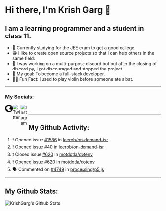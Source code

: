 # Hi there, I'm Krish Garg  👋

## I am a learning programmer and a student in class 11.
- 📖 Currently studying for the JEE exam to get a good college.
- 😁 I like to create open source projects so that I can help others in the same field.
- 🤖 I was working on a multi-purpose discord bot but after the closing of discord.py, I got discouraged and stopped the project.
- 🥅 My goal: To become a full-stack developer.
- 👨‍🏭 Fun Fact: I used to play violin before someone ate a bat.
---
### My Socials:
[<img align="left" alt="Website" width="25px" src="https://raw.githubusercontent.com/iconic/open-iconic/master/svg/globe.svg" />][website]
[<img align="left" alt="Twitter" width="25px" src="https://cdn.jsdelivr.net/npm/simple-icons@v3/icons/twitter.svg" />][twitter]
[<img align="left" alt="Instagram" width="25px" src="https://cdn.jsdelivr.net/npm/simple-icons@v3/icons/instagram.svg" />][instagram]
<br />

---
## My Github Activity:
<!--START_SECTION:activity-->
1. ❗️ Opened issue [#1586](https://github.com/leerob/on-demand-isr/issues/1586) in [leerob/on-demand-isr](https://github.com/leerob/on-demand-isr)
2. ❗️ Opened issue [#40](https://github.com/leerob/on-demand-isr/issues/40) in [leerob/on-demand-isr](https://github.com/leerob/on-demand-isr)
3. ❗️ Closed issue [#620](https://github.com/motdotla/dotenv/issues/620) in [motdotla/dotenv](https://github.com/motdotla/dotenv)
4. ❗️ Opened issue [#620](https://github.com/motdotla/dotenv/issues/620) in [motdotla/dotenv](https://github.com/motdotla/dotenv)
5. 🗣 Commented on [#4749](https://github.com/processing/p5.js/issues/4749) in [processing/p5.js](https://github.com/processing/p5.js)
<!--END_SECTION:activity-->

---
## My Github Stats:
<img align="left" alt="KrishGarg's Github Stats" src="https://github-readme-stats.vercel.app/api?username=KrishGarg&show_icons=true&hide_border=true&theme=tokyonight" />

[website]: https://krishgarg.ga/
[twitter]: https://twitter.com/KrishGa95586696
[instagram]: https://www.instagram.com/krishgarg6306/
